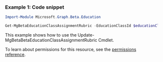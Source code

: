 ### Example 1: Code snippet

```powershellImport-Module Microsoft.Graph.Beta.Education

Get-MgBetaEducationClassAssignmentRubric -EducationClassId $educationClassId -EducationAssignmentId $educationAssignmentId
```
This example shows how to use the Update-MgBetaBetaEducationClassAssignmentRubric Cmdlet.
To learn about permissions for this resource, see the [permissions reference](/graph/permissions-reference).

